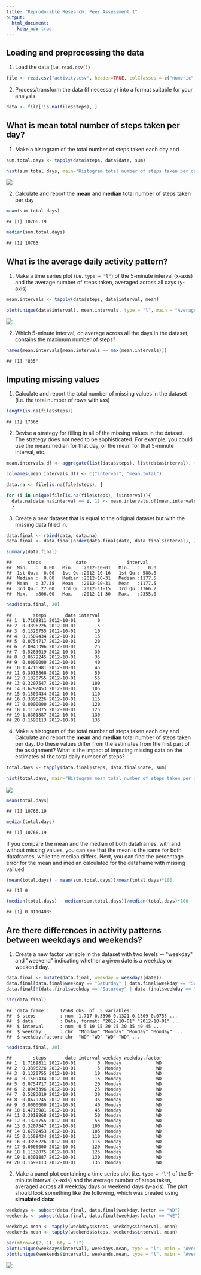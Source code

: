 ```yaml
---
title: "Reproducible Research: Peer Assessment 1"
output: 
  html_document:
    keep_md: true
---
```


## Loading and preprocessing the data



1. Load the data (i.e. `read.csv()`)


```r
file <- read.csv("activity.csv", header=TRUE, colClasses = c("numeric", "Date",     "numeric"))
```
2. Process/transform the data (if necessary) into a format suitable for your analysis


```r
data <- file[!is.na(file$steps), ]
```
## What is mean total number of steps taken per day?

1. Make a histogram of the total number of steps taken each day and 


```r
sum.total.days <- tapply(data$steps, data$date, sum)

hist(sum.total.days, main="Histogram total number of steps taken per day", xlab= "Total number of steps taken per day")
```

![](PA1_template_files/figure-html/sum-1.png)<!-- -->

2. Calculate and report the **mean** and **median** total number of steps taken per day


```r
mean(sum.total.days)
```

```
## [1] 10766.19
```

```r
median(sum.total.days)
```

```
## [1] 10765
```

## What is the average daily activity pattern?

1. Make a time series plot (i.e. `type = "l"`) of the 5-minute interval (x-axis) and the average number of steps taken, averaged across all days (y-axis)


```r
mean.intervals <- tapply(data$steps, data$interval, mean)

plot(unique(data$interval), mean.intervals, type = "l", main = "Average Daily Activity", xlab = "Intervals", ylab = "Average across all days")
```

![](PA1_template_files/figure-html/daily.activity-1.png)<!-- -->

2. Which 5-minute interval, on average across all the days in the dataset, contains the maximum number of steps?


```r
names(mean.intervals[mean.intervals == max(mean.intervals)])
```

```
## [1] "835"
```
## Imputing missing values

1. Calculate and report the total number of missing values in the dataset (i.e. the total number of rows with `NA`s)


```r
length(is.na(file$steps))
```

```
## [1] 17568
```

2. Devise a strategy for filling in all of the missing values in the dataset. The strategy does not need to be sophisticated. For example, you could use the mean/median for that day, or the mean for that 5-minute interval, etc.


```r
mean.intervals.df <- aggregate(list(data$steps), list(data$interval), mean)

colnames(mean.intervals.df) <- c("interval", "mean.total")

data.na <- file[is.na(file$steps), ]

for (i in unique(file[is.na(file$steps), ]$interval)){
  data.na[data.na$interval == i, 1] <- mean.intervals.df[mean.intervals.df$interval == i, 2]
  }
```

3. Create a new dataset that is equal to the original dataset but with the missing data filled in.


```r
data.final <- rbind(data, data.na)
data.final <- data.final[order(data.final$date, data.final$interval), ]

summary(data.final)
```

```
##      steps             date               interval     
##  Min.   :  0.00   Min.   :2012-10-01   Min.   :   0.0  
##  1st Qu.:  0.00   1st Qu.:2012-10-16   1st Qu.: 588.8  
##  Median :  0.00   Median :2012-10-31   Median :1177.5  
##  Mean   : 37.38   Mean   :2012-10-31   Mean   :1177.5  
##  3rd Qu.: 27.00   3rd Qu.:2012-11-15   3rd Qu.:1766.2  
##  Max.   :806.00   Max.   :2012-11-30   Max.   :2355.0
```

```r
head(data.final, 20)
```

```
##        steps       date interval
## 1  1.7169811 2012-10-01        0
## 2  0.3396226 2012-10-01        5
## 3  0.1320755 2012-10-01       10
## 4  0.1509434 2012-10-01       15
## 5  0.0754717 2012-10-01       20
## 6  2.0943396 2012-10-01       25
## 7  0.5283019 2012-10-01       30
## 8  0.8679245 2012-10-01       35
## 9  0.0000000 2012-10-01       40
## 10 1.4716981 2012-10-01       45
## 11 0.3018868 2012-10-01       50
## 12 0.1320755 2012-10-01       55
## 13 0.3207547 2012-10-01      100
## 14 0.6792453 2012-10-01      105
## 15 0.1509434 2012-10-01      110
## 16 0.3396226 2012-10-01      115
## 17 0.0000000 2012-10-01      120
## 18 1.1132075 2012-10-01      125
## 19 1.8301887 2012-10-01      130
## 20 0.1698113 2012-10-01      135
```
4. Make a histogram of the total number of steps taken each day and Calculate and report the **mean** and **median** total number of steps taken per day. Do these values differ from the estimates from the first part of the assignment? What is the impact of imputing missing data on the estimates of the total daily number of steps?


```r
total.days <- tapply(data.final$steps, data.final$date, sum)

hist(total.days, main="Histogram mean total number of steps taken per day", xlab= "Total number of steps taken per day")
```

![](PA1_template_files/figure-html/hist.missing.values-1.png)<!-- -->


```r
mean(total.days)
```

```
## [1] 10766.19
```

```r
median(total.days)
```

```
## [1] 10766.19
```

If you compare the mean and the median of both dataframes, with and without missing values, you can see that the mean is the same for both dataframes, while the median differs. Next, you can find the percentage error for the mean and median calculated for the dataframe with missing vallued



```r
(mean(total.days) - mean(sum.total.days))/mean(total.days)*100
```

```
## [1] 0
```

```r
(median(total.days) - median(sum.total.days))/median(total.days)*100
```

```
## [1] 0.01104085
```

## Are there differences in activity patterns between weekdays and weekends?

1. Create a new factor variable in the dataset with two levels -- "weekday" and "weekend" indicating whether a given date is a weekday or weekend day.


```r
data.final <- mutate(data.final, weekday = weekdays(date))
data.final[data.final$weekday == "Saturday" | data.final$weekday == "Sunday", "weekday.factor"] <- c("WE")
data.final[!(data.final$weekday == "Saturday" | data.final$weekday == "Sunday"), "weekday.factor"] <- c("WD")

str(data.final)
```

```
## 'data.frame':	17568 obs. of  5 variables:
##  $ steps         : num  1.717 0.3396 0.1321 0.1509 0.0755 ...
##  $ date          : Date, format: "2012-10-01" "2012-10-01" ...
##  $ interval      : num  0 5 10 15 20 25 30 35 40 45 ...
##  $ weekday       : chr  "Monday" "Monday" "Monday" "Monday" ...
##  $ weekday.factor: chr  "WD" "WD" "WD" "WD" ...
```

```r
head(data.final, 20)
```

```
##        steps       date interval weekday weekday.factor
## 1  1.7169811 2012-10-01        0  Monday             WD
## 2  0.3396226 2012-10-01        5  Monday             WD
## 3  0.1320755 2012-10-01       10  Monday             WD
## 4  0.1509434 2012-10-01       15  Monday             WD
## 5  0.0754717 2012-10-01       20  Monday             WD
## 6  2.0943396 2012-10-01       25  Monday             WD
## 7  0.5283019 2012-10-01       30  Monday             WD
## 8  0.8679245 2012-10-01       35  Monday             WD
## 9  0.0000000 2012-10-01       40  Monday             WD
## 10 1.4716981 2012-10-01       45  Monday             WD
## 11 0.3018868 2012-10-01       50  Monday             WD
## 12 0.1320755 2012-10-01       55  Monday             WD
## 13 0.3207547 2012-10-01      100  Monday             WD
## 14 0.6792453 2012-10-01      105  Monday             WD
## 15 0.1509434 2012-10-01      110  Monday             WD
## 16 0.3396226 2012-10-01      115  Monday             WD
## 17 0.0000000 2012-10-01      120  Monday             WD
## 18 1.1132075 2012-10-01      125  Monday             WD
## 19 1.8301887 2012-10-01      130  Monday             WD
## 20 0.1698113 2012-10-01      135  Monday             WD
```

2. Make a panel plot containing a time series plot (i.e. `type = "l"`) of the 5-minute interval (x-axis) and the average number of steps taken, averaged across all weekday days or weekend days (y-axis). The plot should look something like the following, which was created using **simulated data**:


```r
weekdays <- subset(data.final, data.final$weekday.factor == "WD")
weekends <- subset(data.final, data.final$weekday.factor == "WE")

weekdays.mean <- tapply(weekdays$steps, weekdays$interval, mean)
weekends.mean <- tapply(weekends$steps, weekends$interval, mean)

par(mfrow=c(2, 1), bty = "l")
plot(unique(weekdays$interval), weekdays.mean, type = "l", main = "Average Daily Activity on Regular Weekdays", xlab = "Intervals", ylab = "Average across all days")
plot(unique(weekends$interval), weekends.mean, type = "l", main = "Average Daily Activity on Weekends", xlab = "Intervals", ylab = "Average across all days")
```

![](PA1_template_files/figure-html/plot-1.png)<!-- -->
